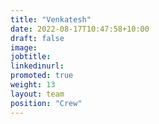 ```yaml
---
title: "Venkatesh"
date: 2022-08-17T10:47:58+10:00
draft: false
image: 
jobtitle: 
linkedinurl: 
promoted: true
weight: 13
layout: team
position: "Crew"
---
```


